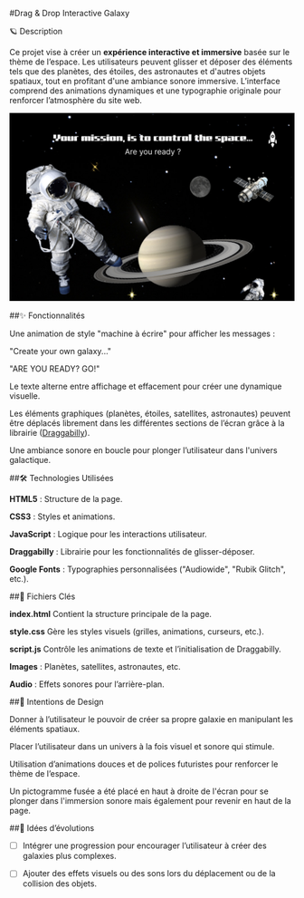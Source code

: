 #Drag & Drop Interactive Galaxy

🪐 Description

Ce projet vise à créer un **expérience interactive et immersive** basée sur le thème de l’espace.
Les utilisateurs peuvent glisser et déposer des éléments tels que des planètes, des étoiles, des astronautes et d'autres objets spatiaux, tout en profitant d'une ambiance sonore immersive.
L’interface comprend des animations dynamiques et une typographie originale pour renforcer l’atmosphère du site web.

![Prototype FIGMA](images/Prototype%20FIGMA.png)

##✨ Fonctionnalités

Une animation de style "machine à écrire" pour afficher les messages :

"Create your own galaxy..."

"ARE YOU READY? GO!"

Le texte alterne entre affichage et effacement pour créer une dynamique visuelle.

Les éléments graphiques (planètes, étoiles, satellites, astronautes) peuvent être déplacés librement dans les différentes sections de l’écran grâce à la librairie  ([Draggabilly](https://draggabilly.desandro.com/m)).

Une ambiance sonore en boucle pour plonger l’utilisateur dans l'univers galactique.

##🛠️ Technologies Utilisées

**HTML5** : Structure de la page.

**CSS3** : Styles et animations.

**JavaScript** : Logique pour les interactions utilisateur.

**Draggabilly** : Librairie pour les fonctionnalités de glisser-déposer.

**Google Fonts** : Typographies personnalisées ("Audiowide", "Rubik Glitch", etc.).

##📂 Fichiers Clés

**index.html** Contient la structure principale de la page.

**style.css** Gère les styles visuels (grilles, animations, curseurs, etc.).

**script.js** Contrôle les animations de texte et l’initialisation de Draggabilly.

**Images** : Planètes, satellites, astronautes, etc.

**Audio** : Effets sonores pour l’arrière-plan.

##🎨 Intentions de Design

Donner à l’utilisateur le pouvoir de créer sa propre galaxie en manipulant les éléments spatiaux.

Placer l’utilisateur dans un univers à la fois visuel et sonore qui stimule.

Utilisation d’animations douces et de polices futuristes pour renforcer le thème de l’espace.

Un pictogramme fusée a été placé en haut à droite de l'écran pour se plonger dans l'immersion sonore mais également pour revenir en haut de la page.

##🌟 Idées d’évolutions

- [ ] Intégrer une progression pour encourager l’utilisateur à créer des galaxies plus complexes.

- [ ] Ajouter des effets visuels ou des sons lors du déplacement ou de la collision des objets.